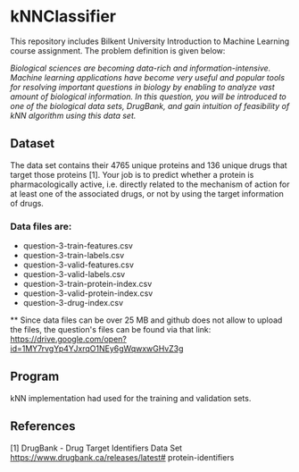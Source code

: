 # kNNClassifier
This repository includes Bilkent University Introduction to Machine Learning course assignment. The problem definition is given below:

*Biological sciences are becoming data-rich and information-intensive. Machine learning applications have become very useful and popular tools for resolving important questions in biology by enabling to analyze vast amount of biological information. In this question, you will be introduced to one of the biological data sets, DrugBank, and gain intuition of feasibility of kNN algorithm using this data set.*

## Dataset

The data set contains their 4765 unique proteins and 136 unique drugs that target those proteins [1]. Your job is to predict whether a protein is pharmacologically active, i.e. directly related to the mechanism of action for at least one of the associated drugs, or not by using the target information of drugs.

### Data files are:

- question-3-train-features.csv
- question-3-train-labels.csv
- question-3-valid-features.csv
- question-3-valid-labels.csv
- question-3-train-protein-index.csv 
- question-3-valid-protein-index.csv 
- question-3-drug-index.csv

** Since data files can be over 25 MB and github does not allow to upload the files, the question's files can be found via that link: https://drive.google.com/open?id=1MY7rvgYp4YJxrqO1NEy6gWqwxwGHvZ3g 

## Program
 kNN implementation had used for the training and validation sets.



## References
[1] DrugBank - Drug Target Identifiers Data Set https://www.drugbank.ca/releases/latest# protein-identifiers
